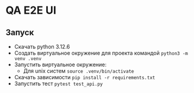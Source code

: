 # QA E2E UI
## Запуск
- Скачать python 3.12.6
- Создать виртуальное окружение для проекта командой `python3 -m venv .venv`
- Запустить виртуальное окружение:
  - Для unix систем `source .venv/bin/activate`
- Скачать зависимости `pip install -r requirements.txt`
- Запустить тест `pytest test_api.py`
